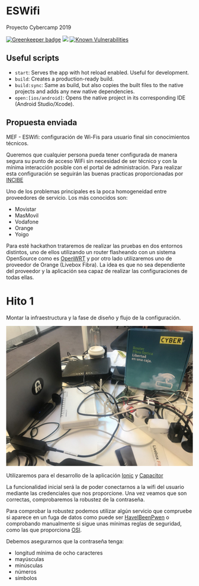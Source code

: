 # ESWifi

Proyecto Cybercamp 2019

[![Greenkeeper badge](https://badges.greenkeeper.io/MEFS2019/ESWifi.svg)](https://greenkeeper.io/)
![](https://github.com/MEFS2019/ESWifi/workflows/Android%20CI/badge.svg)
[![Known Vulnerabilities](https://snyk.io/test/github/MEFS2019/ESWifi/badge.svg?targetFile=android/app/build.gradle)](https://snyk.io/test/github/MEFS2019/ESWifi?targetFile=android/app/build.gradle)




## Useful scripts

- `start`: Serves the app with hot reload enabled. Useful for development.
- `build`: Creates a production-ready build.
- `build:sync`: Same as build, but also copies the built files to the native projects and adds any new native dependencies.
- `open:[ios/android]`: Opens the native project in its corresponding IDE (Android Studio/Xcode).

## Propuesta enviada

MEF - ESWifi: configuración de Wi-Fis para usuario final sin conocimientos técnicos.

Queremos que cualquier persona pueda tener configurada de manera segura su punto de acceso WiFi sin necesidad de ser técnico y con la mínima interacción posible con el portal de administración. Para realizar esta configuración se seguirán las buenas practicas proporcionadas por [INCIBE](https://www.incibe.es/sites/default/files/contenidos/guias/doc/guia-de-seguridad-en-redes-wifi.pdf)

Uno de los problemas principales es la poca homogeneidad entre proveedores de servicio. Los más conocidos son:
- Movistar
- MasMovil
- Vodafone
- Orange
- Yoigo

Para esté hackathon trataremos de realizar las pruebas en dos entornos distintos, uno de ellos utilizando un router flasheando con un sistema OpenSource como es [OpenWRT](https://openwrt.org/) y por otro lado utilizaremos uno de proveedor de Orange (Livebox Fibra). La idea es que no sea dependiente del proveedor y la aplicación sea capaz de realizar las configuraciones de todas ellas.

# Hito 1

Montar la infraestructura y la fase de diseño y flujo de la configuración.

![Componentes](/Imagenes/Inicio.jpg)

Utilizaremos para el desarrollo de la aplicación [Ionic](https://ionicframework.com/) y [Capacitor](https://capacitor.ionicframework.com/)

La funcionalidad inicial será la de poder conectarnos a la wifi del usuario mediante las credenciales que nos proporcione. Una vez veamos que son correctas, comprobaremos la robustez de la contraseña.

Para comprobar la robustez podemos utilizar algún servicio que compruebe si aparece en un fuga de datos como puede ser [HaveIBeenPwen](https://haveibeenpwned.com/API/v3#PwnedPasswords) o comprobando manualmente si sigue unas mínimas reglas de seguridad, como las que proporciona [OSI](https://www.osi.es/es/contrasenas#robustas).

Debemos asegurarnos que la contraseña tenga:

- longitud mínima de ocho caracteres
- mayúsculas
- minúsculas
- números
- símbolos

